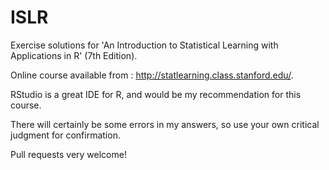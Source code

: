 # ISLR
Exercise solutions for 'An Introduction to Statistical Learning with Applications in R' (7th Edition).

Online course available from : http://statlearning.class.stanford.edu/.

RStudio is a great IDE for R, and would be my recommendation for this course.

There will certainly be some errors in my answers, so use your own critical judgment for confirmation.

Pull requests very welcome!
